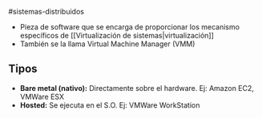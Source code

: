 #sistemas-distribuidos 

- Pieza de software que se encarga de proporcionar los mecanismo específicos de [[Virtualización de sistemas|virtualización]]
- También se la llama Virtual Machine Manager (VMM)

## Tipos

- **Bare metal (nativo):** Directamente sobre el hardware. Ej: Amazon EC2, VMWare ESX
- **Hosted:** Se ejecuta en el S.O. Ej: VMWare WorkStation